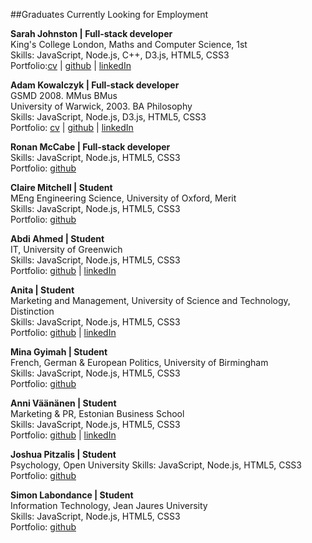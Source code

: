 ##Graduates Currently Looking for Employment

**Sarah Johnston | Full-stack developer**     
King's College London, Maths and Computer Science, 1st	
Skills: JavaScript, Node.js, C++, D3.js, HTML5, CSS3   
Portfolio:<a href="https://github.com/sarahabimay/CV" target='_blank'>cv</a> | <a href="https://github.com/sarahabimay" target='_blank'>github</a> | <a href="https://www.linkedin.com/profile/view?id=51542113" target='_blank'>linkedIn</a>	

**Adam Kowalczyk  | Full-stack developer**     
GSMD 2008. MMus BMus   
University of Warwick, 2003. BA Philosophy   
Skills: JavaScript, Node.js, D3.js, HTML5, CSS3   
Portfolio: <a href="https://github.com/adamkowalczyk/cv" target='_blank'>cv</a> | <a href="https://github.com/adamkowalczyk" target='_blank'>github</a> | <a href="https://www.linkedin.com/in/kowalczykadam" target='_blank'>linkedIn</a>    

**Ronan McCabe | Full-stack developer**    
Skills: JavaScript, Node.js, HTML5, CSS3	 
Portfolio: [github](https://github.com/wallcrawler)    

**Claire Mitchell | Student**   
MEng Engineering Science, University of Oxford, Merit      
Skills: JavaScript, Node.js, HTML5, CSS3	  
Portfolio: [github](https://github.com/nofootnotes)    

**Abdi Ahmed | Student**  
IT, University of Greenwich    
Skills: JavaScript, Node.js, HTML5, CSS3	 
Portfolio: [github](https://github.com/abdiahmed) | [linkedIn](https://github.com/abdiahmed)  

**Anita  | Student**  
Marketing and Management, University of Science and Technology, Distinction   
Skills: JavaScript, Node.js, HTML5, CSS3	 
Portfolio: [github](https://github.com/heron2014) | [linkedIn](https://github.com/heron2014)  

**Mina Gyimah | Student**     
French, German & European Politics, University of Birmingham   
Skills: JavaScript, Node.js, HTML5, CSS3	 
Portfolio: [github](https://github.com/minaorangina)    

**Anni Väänänen  | Student**  
Marketing & PR, Estonian Business School	
Skills: JavaScript, Node.js, HTML5, CSS3	 
Portfolio: [github](https://github.com/anniva) | [linkedIn](https://github.com/anniva)  

**Joshua Pitzalis | Student**   
Psychology, Open University	
Skills: JavaScript, Node.js, HTML5, CSS3	 
Portfolio: [github](https://github.com/joshpitzalis)    

**Simon Labondance | Student**     
Information Technology, Jean Jaures University  
Skills: JavaScript, Node.js, HTML5, CSS3	
Portfolio: [github](https://github.com/SimonLab)    
